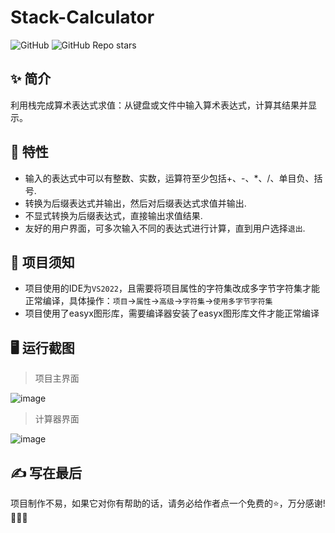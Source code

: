 # Stack-Calculator
![GitHub](https://img.shields.io/github/license/electronic-pig/Stack-Calculator)
![GitHub Repo stars](https://img.shields.io/github/stars/electronic-pig/Stack-Calculator)

## ✨ 简介
利用栈完成算术表达式求值：从键盘或文件中输入算术表达式，计算其结果并显示。

## 🎉 特性
- 输入的表达式中可以有整数、实数，运算符至少包括+、-、*、/、单目负、括号.
- 转换为后缀表达式并输出，然后对后缀表达式求值并输出.
- 不显式转换为后缀表达式，直接输出求值结果.
- 友好的用户界面，可多次输入不同的表达式进行计算，直到用户选择`退出`.

## 🚨 项目须知
- 项目使用的IDE为`VS2022`，且需要将项目属性的字符集改成多字节字符集才能正常编译，具体操作：`项目`->`属性`->`高级`->`字符集`->`使用多字节字符集`
- 项目使用了easyx图形库，需要编译器安装了easyx图形库文件才能正常编译

## 🖥️ 运行截图

> 项目主界面

![image](https://github.com/electronic-pig/Stack-Calculator/assets/103497254/ac713e44-d6e3-4e92-aab1-73129973a106)

> 计算器界面

![image](https://github.com/electronic-pig/Stack-Calculator/assets/103497254/a04b5a30-bd90-42c3-887f-cfbbe7fb9a5a)

## ✍ 写在最后
项目制作不易，如果它对你有帮助的话，请务必给作者点一个免费的⭐，万分感谢!🙏🙏🙏
